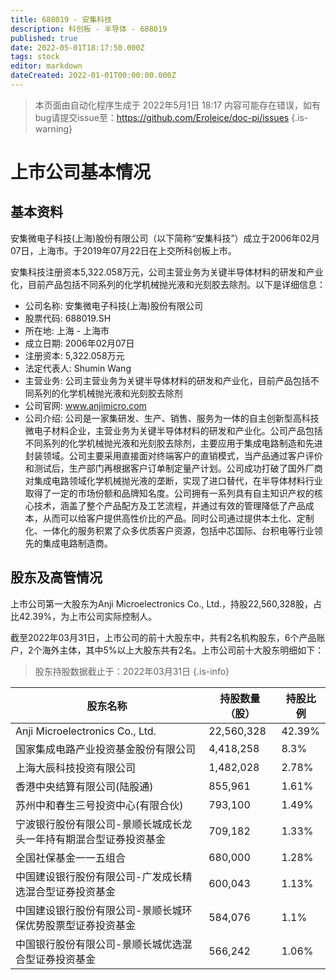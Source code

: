 ```yaml
---
title: 688019 - 安集科技
description: 科创板 - 半导体 - 688019
published: true
date: 2022-05-01T18:17:50.000Z
tags: stock
editor: markdown
dateCreated: 2022-01-01T00:00:00.000Z
---
```


> 本页面由自动化程序生成于 2022年5月1日 18:17
> 内容可能存在错误，如有bug请提交issue至：https://github.com/Eroleice/doc-pi/issues
{.is-warning}

# 上市公司基本情况

## 基本资料

安集微电子科技(上海)股份有限公司（以下简称“安集科技”）成立于2006年02月07日，上海市。于2019年07月22日在上交所科创板上市。

安集科技注册资本5,322.058万元，公司主营业务为关键半导体材料的研发和产业化，目前产品包括不同系列的化学机械抛光液和光刻胶去除剂。以下是详细信息：

- 公司名称: 安集微电子科技(上海)股份有限公司
- 股票代码: 688019.SH
- 所在地: 上海 - 上海市
- 成立日期: 2006年02月07日
- 注册资本: 5,322.058万元
- 法定代表人: Shumin Wang
- 主营业务: 公司主营业务为关键半导体材料的研发和产业化，目前产品包括不同系列的化学机械抛光液和光刻胶去除剂
- 公司官网: www.anjimicro.com
- 公司介绍: 公司是一家集研发、生产、销售、服务为一体的自主创新型高科技微电子材料企业，主营业务为关键半导体材料的研发和产业化。公司产品包括不同系列的化学机械抛光液和光刻胶去除剂，主要应用于集成电路制造和先进封装领域。公司主要采用直接面对终端客户的直销模式，当产品通过客户评价和测试后，生产部门再根据客户订单制定量产计划。公司成功打破了国外厂商对集成电路领域化学机械抛光液的垄断，实现了进口替代，在半导体材料行业取得了一定的市场份额和品牌知名度。公司拥有一系列具有自主知识产权的核心技术，涵盖了整个产品配方及工艺流程，并通过有效的管理降低了产品成本，从而可以给客户提供高性价比的产品。同时公司通过提供本土化、定制化、一体化的服务积累了众多优质客户资源，包括中芯国际、台积电等行业领先的集成电路制造商。


## 股东及高管情况

上市公司第一大股东为Anji Microelectronics Co., Ltd.，持股22,560,328股，占比42.39%，为上市公司实际控制人。

截至2022年03月31日，上市公司的前十大股东中，共有2名机构股东，6个产品账户，2个海外主体，其中5%以上大股东共有2名。上市公司前十大股东明细如下：

> 股东持股数据截止于：2022年03月31日
{.is-info}

| 股东名称 | 持股数量（股） | 持股比例 |
| --- | --- | --- |
| Anji Microelectronics Co., Ltd. | 22,560,328 | 42.39% |
| 国家集成电路产业投资基金股份有限公司 | 4,418,258 | 8.3% |
| 上海大辰科技投资有限公司 | 1,482,028 | 2.78% |
| 香港中央结算有限公司(陆股通) | 855,961 | 1.61% |
| 苏州中和春生三号投资中心(有限合伙) | 793,100 | 1.49% |
| 宁波银行股份有限公司-景顺长城成长龙头一年持有期混合型证券投资基金 | 709,182 | 1.33% |
| 全国社保基金一一五组合 | 680,000 | 1.28% |
| 中国建设银行股份有限公司-广发成长精选混合型证券投资基金 | 600,043 | 1.13% |
| 中国建设银行股份有限公司-景顺长城环保优势股票型证券投资基金 | 584,076 | 1.1% |
| 中国银行股份有限公司-景顺长城优选混合型证券投资基金 | 566,242 | 1.06% |




